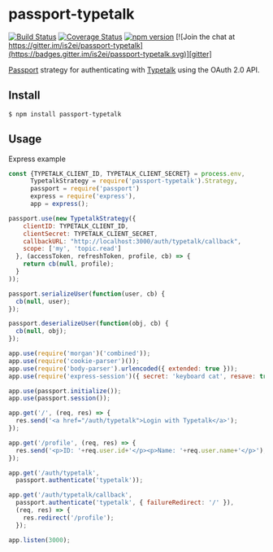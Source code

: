 passport-typetalk
===

[![Build Status](https://travis-ci.org/is2ei/passport-typetalk.svg?branch=master)][travis]
[![Coverage Status](https://coveralls.io/repos/github/is2ei/passport-typetalk/badge.svg?branch=master)][coveralls]
[![npm version](https://badge.fury.io/js/passport-typetalk.svg)][npm]
[![Join the chat at https://gitter.im/is2ei/passport-typetalk](https://badges.gitter.im/is2ei/passport-typetalk.svg)][gitter]

[travis]: https://travis-ci.org/is2ei/passport-typetalk
[coveralls]: https://coveralls.io/github/is2ei/passport-typetalk?branch=master
[npm]: https://badge.fury.io/js/passport-typetalk
[gitter]: https://gitter.im/is2ei/passport-typetalk

[Passport](http://passportjs.org/) strategy for authenticating with [Typetalk](https://www.typetalk.com) using the OAuth 2.0 API.

## Install

```
$ npm install passport-typetalk
```

## Usage

Express example

```javascript
const {TYPETALK_CLIENT_ID, TYPETALK_CLIENT_SECRET} = process.env,
      TypetalkStrategy = require('passport-typetalk').Strategy,
      passport = require('passport')
      express = require('express'),
      app = express();

passport.use(new TypetalkStrategy({
    clientID: TYPETALK_CLIENT_ID,
    clientSecret: TYPETALK_CLIENT_SECRET,
    callbackURL: "http://localhost:3000/auth/typetalk/callback",
    scope: ['my', 'topic.read']
  }, (accessToken, refreshToken, profile, cb) => {
    return cb(null, profile);
  }
));

passport.serializeUser(function(user, cb) {
  cb(null, user);
});

passport.deserializeUser(function(obj, cb) {
  cb(null, obj);
});

app.use(require('morgan')('combined'));
app.use(require('cookie-parser')());
app.use(require('body-parser').urlencoded({ extended: true }));
app.use(require('express-session')({ secret: 'keyboard cat', resave: true, saveUninitialized: true }));

app.use(passport.initialize());
app.use(passport.session());

app.get('/', (req, res) => {
  res.send('<a href="/auth/typetalk">Login with Typetalk</a>');
});

app.get('/profile', (req, res) => {
  res.send('<p>ID: '+req.user.id+'</p><p>Name: '+req.user.name+'</p>');
});

app.get('/auth/typetalk',
  passport.authenticate('typetalk'));

app.get('/auth/typetalk/callback',
  passport.authenticate('typetalk', { failureRedirect: '/' }),
  (req, res) => {
    res.redirect('/profile');
  });

app.listen(3000);
```
